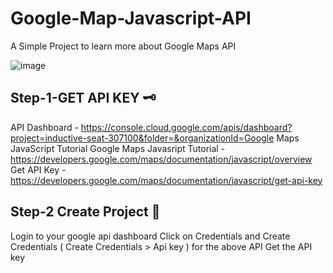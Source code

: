 # Google-Map-Javascript-API
A Simple Project to learn more about Google Maps API

![image](https://user-images.githubusercontent.com/47186806/110402971-380efc80-8074-11eb-8bf0-43ff8eeced3e.PNG)


## Step-1-GET API KEY 🗝️

API Dashboard - https://console.cloud.google.com/apis/dashboard?project=inductive-seat-307100&folder=&organizationId=Google Maps JavaScript Tutorial
Google Maps Javasript Tutorial - https://developers.google.com/maps/documentation/javascript/overview
Get API Key - https://developers.google.com/maps/documentation/javascript/get-api-key

## Step-2 Create Project 📁

Login to your google api dashboard
Click on Credentials and Create Credentials ( Create Credentials > Api key ) for the above API
Get the API key

